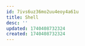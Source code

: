 ```yaml
---
id: 7ivs6uz36mo2uu4eoy4a61u
title: Shell
desc: ''
updated: 1740408732324
created: 1740408732324
---
```

